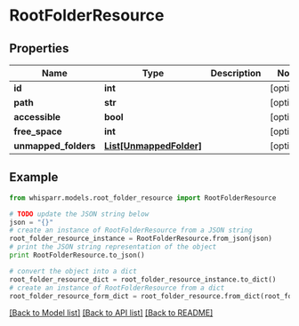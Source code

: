 # RootFolderResource


## Properties

Name | Type | Description | Notes
------------ | ------------- | ------------- | -------------
**id** | **int** |  | [optional] 
**path** | **str** |  | [optional] 
**accessible** | **bool** |  | [optional] 
**free_space** | **int** |  | [optional] 
**unmapped_folders** | [**List[UnmappedFolder]**](UnmappedFolder.md) |  | [optional] 

## Example

```python
from whisparr.models.root_folder_resource import RootFolderResource

# TODO update the JSON string below
json = "{}"
# create an instance of RootFolderResource from a JSON string
root_folder_resource_instance = RootFolderResource.from_json(json)
# print the JSON string representation of the object
print RootFolderResource.to_json()

# convert the object into a dict
root_folder_resource_dict = root_folder_resource_instance.to_dict()
# create an instance of RootFolderResource from a dict
root_folder_resource_form_dict = root_folder_resource.from_dict(root_folder_resource_dict)
```
[[Back to Model list]](../README.md#documentation-for-models) [[Back to API list]](../README.md#documentation-for-api-endpoints) [[Back to README]](../README.md)


